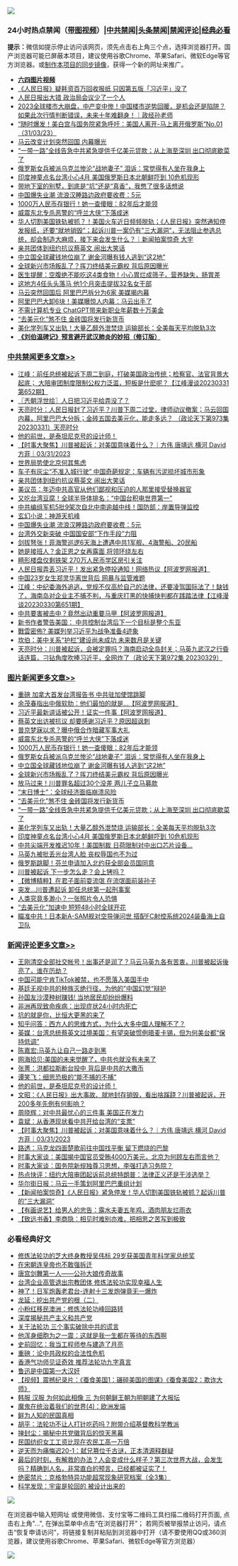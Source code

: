 ![](https://raw.githubusercontent.com/jsvpn/jsproxy/dev/64photo/fqnews-qr.jpg)

<div id="tt">
<h3>24小时热点禁闻（<a href="https://aaa.v2dns.tk/?QAjUl=BgRp5UNKRn&T5Vk=fPVH&Q59Ab=WxGE" target="_blank">带图视频</a>）|<a href="#%E4%B8%AD%E5%85%B1%E7%A6%81%E9%97%BB%E6%9B%B4%E5%A4%9A%E6%96%87%E7%AB%A0">中共禁闻</a>|<a href="#%E5%9B%BE%E7%89%87%E6%96%B0%E9%97%BB%E6%9B%B4%E5%A4%9A%E6%96%87%E7%AB%A0">头条禁闻</a>|<a href="#%E6%96%B0%E9%97%BB%E8%AF%84%E8%AE%BA%E6%9B%B4%E5%A4%9A%E6%96%87%E7%AB%A0">禁闻评论|<a href="#%E5%BF%85%E7%9C%8B%E7%BB%8F%E5%85%B8%E5%A5%BD%E6%96%87">经典必看</a></h3>
<div><b>提示：</b>微信如提示停止访问该网页，须先点击右上角三个点，选择浏览器打开。国产浏览器可能已屏蔽本项目，建议使用谷歌Chrome、苹果Safari、微软Edge等官方浏览器。或<a href="%E5%88%B6%E4%BD%9Cgit%E7%A6%81%E9%97%BB%E9%95%9C%E5%83%8F.md">制作本项目的同步镜像</a>，获得一个新的网址来推广。</div>
<ul>
<li><b><a href="http://d2.v2rss.gq/64.mp4" target="_blank">六四图片视频</a></b></li>
<li><a href="/headline/20230331/1866680.md">《人民日报》疑耗资百万回收报纸 只因第五版「习近平」没了</a></li>
<li><a href="/baitai/20230331/1866728.md">人民日报出大错 政治局会议少了一个人</a></li>
<li><a href="/sohnews/20230331/1866660.md">2023全球楼市大崩盘，中产变中惨！中国楼市逆势回暖，是机会还是陷阱？如果此次行情判断错误，未来十年难翻身！｜政经孙老师</a></li>
<li><a href="/sohnews/20230401/1866859.md">“随时爆发！美白宫与国务院紧急呼吁：美国人离开-马上离开俄罗斯”No.01（31/03/23）</a></li>
<li><a href="/baitai/20230401/1866909.md">马云改变计划突然回国 内幕曝光</a></li>
<li><a href="/topimagenews/20230331/1866714.md">“一带一路”全线告急中共紧急提供千亿美元贷款；从上海至深圳 出口彻底歇菜了</a></li>
<li><a href="/topimagenews/20230401/1866812.md">俄罗斯女兵被派乌克兰惨沦“战地妻子” 泪诉：常觉得有人坐在我身上</a></li>
<li><a href="/topimagenews/20230331/1866659.md">印度神童点名台湾小心4月 美国俄罗斯日本北朝鲜吓到 10危机现形</a></li>
<li><a href="/lifebaike/20230331/1866670.md">带地下室的别墅，到底是“坑”还是“真香”，我憋了很多话想说</a></li>
<li><a href="/cbnews/20230331/1866634.md">中国爆失业潮 流浪汉睡路边政府要收费：5元</a></li>
<li><a href="/topimagenews/20230401/1866832.md">1000万人民币存银行！她一查傻眼：82年后才能领</a></li>
<li><a href="/topimagenews/20230401/1866889.md">威震东北专杀恶警的“呼兰大侠”下落成迷</a></li>
<li><a href="/sohnews/20230331/1866656.md">华人切割美国铁轨被抓？！美国火车近日频频脱轨；《人民日报》突然通知停发报纸，还要“就地销毁”；起诉川普一案仍有"三大漏洞"，无法阻止参选总统，却会制造大麻烦，接下来会发生什么？｜新闻拍案惊奇 大宇</a></li>
<li><a href="/cbnews/20230401/1866798.md">亲共团体到纽约抗议蔡英文 闹出大笑话</a></li>
<li><a href="/topimagenews/20230401/1866801.md">中立国全球藏钱地位崩了 谢金河曝有钱人逃到“这2地”</a></li>
<li><a href="/topimagenews/20230401/1866800.md">全球新兴市场叛乱了？挥刀终结美元霸权 背后原因曝光</a></li>
<li><a href="/lifebaike/20230331/1866665.md">医生提醒：空腹绝不能吃这4类食物！小心胃烂成筛子，营养缺失，肠胃差</a></li>
<li><a href="/cnnews/20230331/1866592.md">这地方4任头头落马 他1个月突击提拔32名女干部</a></li>
<li><a href="/baitai/20230401/1866841.md">马云突然回国后 阿里巴巴拆分为6家 美媒揭内幕</a></li>
<li><a href="/cnnews/20230401/1866803.md">阿里巴巴大卸6块！美媒曝惊人内幕：马云出手了</a></li>
<li><a href="/cnnews/20230401/1866867.md">不需计算机专业 ChatGPT带来新职业年薪数十万美金</a></li>
<li><a href="/topimagenews/20230331/1866784.md">“去美元化”煞不住 金砖国将发行新货币</a></li>
<li><a href="/topimagenews/20230331/1866675.md">美化学列车又出轨！大量乙醇外泄焚烧 运输部长：全美每天平均脱轨3次</a></li>
<li><b><a href="/comments/20200207/1272816.md" target="_blank">《刘伯温碑记》预言避开武汉肺炎的妙招（修订版）</a></b></li>
</ul>
</div>

<div class="catlist">
<h3><a href="/cbnews/" target="_blank">中共禁闻</a><span><a href="/cbnews/" target="_blank" rel="nofollow">更多文章>></a></span></h3>
<ul>
<li><a href="/cbnews/20230401/1867026.md" target="_blank">江峰：前任总统被起诉下周二到庭，打破美国政治传统；检察官、法官背景大起底； 大陪审团制度限制公权力泛滥，短板是什麽呢？【江峰漫谈20230331第652期】</a></li>
<li><a href="/cbnews/20230401/1867004.md" target="_blank">〖兲朝浮世绘〗人日把习近平给弄没了？</a></li>
<li><a href="/cbnews/20230401/1866983.md" target="_blank">天亮时分：人民日报封了习近平？川普下周二过堂，律师动议撤案；马云回国内幕，阿里巴巴大分拆；金砖五国去美元化，能走多远？ （政论天下第973集 20230331）天亮时分</a></li>
<li><a href="/comments/20230401/1866954.md" target="_blank">他的前世，是泰坦尼克号的设计师！</a></li>
<li><a href="/comments/20230401/1866894.md" target="_blank">【时事大聚焦】川普被起诉：对美国意味着什么？｜方伟 唐靖远 横河 David 方菲｜03/31/2023</a></li>
<li><a href="/cbnews/20230401/1866861.md" target="_blank">世界局势使北京何其焦虑</a></li>
<li><a href="/cbnews/20230401/1866826.md" target="_blank">车子有灰尘“不准入城行驶” 中国奇葩规定：车辆有污泥损坏城市形象</a></li>
<li><a href="/cbnews/20230401/1866798.md" target="_blank">亲共团体到纽约抗议蔡英文 闹出大笑话</a></li>
<li><a href="/cbnews/20230331/1866717.md" target="_blank">美议员：年迈中共高官从他们鄙视和压迫的人那里接受替换器官</a></li>
<li><a href="/cbnews/20230331/1866663.md" target="_blank">又吃台湾豆腐！全球半导体排名：“中国台积电世界第一”</a></li>
<li><a href="/cbnews/20230331/1866651.md" target="_blank">中共编组军机5批9架次自北中南逾越中线！国防部：岸置导弹监控</a></li>
<li><a href="/cbnews/20230331/1866648.md" target="_blank">玄幻小说：神游天机峰</a></li>
<li><a href="/cbnews/20230331/1866634.md" target="_blank">中国爆失业潮 流浪汉睡路边政府要收费：5元</a></li>
<li><a href="/cbnews/20230331/1866627.md" target="_blank">台湾外交新突破 中国国安部“下作手段”力阻</a></li>
<li><a href="/cbnews/20230331/1866607.md" target="_blank">剑拔弩张！菲海警巡逻6天海上遭遇中共1军舰、4海警船、20民船</a></li>
<li><a href="/cbnews/20230331/1866595.md" target="_blank">她是接班人？金正恩之女再露面 将领环绕左右</a></li>
<li><a href="/cbnews/20230331/1866594.md" target="_blank">畸形楼盘仅剩铁架 270万人民币学区房引关注</a></li>
<li><a href="/cbnews/20230331/1866584.md" target="_blank">人民日报弄丢习近平！发出紧急停投通知！网络热议【阿波罗网报道】</a></li>
<li><a href="/cbnews/20230331/1866583.md" target="_blank">中国23岁女生郑灵华离世背后 网暴与监管难题</a></li>
<li><a href="/cbnews/20230331/1866578.md" target="_blank">江峰：中纪委海外追逃，党规不仅高於自己的法律，还要凌驾国际法了！缺钱了，海南岛对企业主不捕不判，与重庆打黑的快捕快判都在践踏法律【江峰漫谈20230330第651期】</a></li>
<li><a href="/cbnews/20230331/1866563.md" target="_blank">中共要害被击中？竟然出动重要马甲【阿波罗网报道】</a></li>
<li><a href="/cbnews/20230331/1866562.md" target="_blank">新书作者警告美国： 中共控制台湾后下一个目标是整个东亚</a></li>
<li><a href="/cbnews/20230331/1866539.md" target="_blank">戰雲密佈? 美媒列举习近平为战争准备4迹象</a></li>
<li><a href="/cbnews/20230331/1866527.md" target="_blank">坎伯：美中关系“护栏”建设尚未成功 未来数月是关键</a></li>
<li><a href="/cbnews/20230331/1866492.md" target="_blank">天亮时分：川普被起诉，会被定罪吗？海南启动全岛封关；马英九武汉之行昏话连篇，刁钻角度吹捧习近平，全网炸了（政论天下第972集 20230329）</a></li>

</ul>
</div>
<div class="catlist">
<h3><a href="/topimagenews/" target="_blank">图片新闻</a><span><a href="/topimagenews/" target="_blank" rel="nofollow">更多文章>></a></span></h3>
<ul>
<li><a href="/topimagenews/20230401/1867034.md" target="_blank">重磅 加拿大首发台湾报告书 中共驻加使馆跳脚</a></li>
<li><a href="/topimagenews/20230401/1867022.md" target="_blank">余茂春指出中俄软肋：他们最怕的就是&#8230;【阿波罗网报道】</a></li>
<li><a href="/topimagenews/20230401/1867021.md" target="_blank">习近平最新讲话被公开！证实一件事【阿波罗网报道】</a></li>
<li><a href="/topimagenews/20230401/1866984.md" target="_blank">蔡英文出访被抗议 却要感谢习近平？原因超讽刺</a></li>
<li><a href="/topimagenews/20230401/1866940.md" target="_blank">普京梦寐以求？曝中俄合作暗藏军事大礼</a></li>
<li><a href="/topimagenews/20230401/1866889.md" target="_blank">威震东北专杀恶警的“呼兰大侠”下落成迷</a></li>
<li><a href="/topimagenews/20230401/1866832.md" target="_blank">1000万人民币存银行！她一查傻眼：82年后才能领</a></li>
<li><a href="/topimagenews/20230401/1866812.md" target="_blank">俄罗斯女兵被派乌克兰惨沦“战地妻子” 泪诉：常觉得有人坐在我身上</a></li>
<li><a href="/topimagenews/20230401/1866801.md" target="_blank">中立国全球藏钱地位崩了 谢金河曝有钱人逃到“这2地”</a></li>
<li><a href="/topimagenews/20230401/1866800.md" target="_blank">全球新兴市场叛乱了？挥刀终结美元霸权 背后原因曝光</a></li>
<li><a href="/topimagenews/20230401/1866794.md" target="_blank">放马过来！川普罪名超过30个没差 两儿子立马募款</a></li>
<li><a href="/topimagenews/20230331/1866785.md" target="_blank">“末日博士”：全球经济面临崩溃风险</a></li>
<li><a href="/topimagenews/20230331/1866784.md" target="_blank">“去美元化”煞不住 金砖国将发行新货币</a></li>
<li><a href="/topimagenews/20230331/1866714.md" target="_blank">“一带一路”全线告急中共紧急提供千亿美元贷款；从上海至深圳 出口彻底歇菜了</a></li>
<li><a href="/topimagenews/20230331/1866675.md" target="_blank">美化学列车又出轨！大量乙醇外泄焚烧 运输部长：全美每天平均脱轨3次</a></li>
<li><a href="/topimagenews/20230331/1866659.md" target="_blank">印度神童点名台湾小心4月 美国俄罗斯日本北朝鲜吓到 10危机现形</a></li>
<li><a href="/topimagenews/20230331/1866591.md" target="_blank">中共尖端开发推迟10年！美国制裁 日荷限制对中出口芯片设备…</a></li>
<li><a href="/topimagenews/20230331/1866547.md" target="_blank">马英九被批丢光台湾人脸 丧权辱国也不为过</a></li>
<li><a href="/topimagenews/20230331/1866546.md" target="_blank">俄罗斯跳脚！芬兰申请加入北约获全部会员国同意</a></li>
<li><a href="/topimagenews/20230331/1866545.md" target="_blank">川普被起诉 下一步怎么走？会上铐吗？</a></li>
<li><a href="/topimagenews/20230331/1866538.md" target="_blank">【微博精粹】在君子面前耍流氓 在流氓面前装孙子</a></li>
<li><a href="/topimagenews/20230331/1866500.md" target="_blank">突发…川普遭起诉 卸任总统第一起刑事案</a></li>
<li><a href="/topimagenews/20230331/1866436.md" target="_blank">人类究竟多渺小？一张照片令人恐惧</a></li>
<li><a href="/topimagenews/20230330/1866302.md" target="_blank">“去美元化”加速中 短短48小时全球开花</a></li>
<li><a href="/topimagenews/20230330/1866224.md" target="_blank">瞄准中共！日本新A-SAM舰对空导弹问世 搭配FC射控系统2024装备海上自卫队</a></li>

</ul>
</div>
<div class="catlist">
<h3><a href="/comments/" target="_blank">新闻评论</a><span><a href="/comments/" target="_blank" rel="nofollow">更多文章>></a></span></h3>
<ul>
<li><a href="/comments/20230401/1867033.md" target="_blank">王刚清空全部社交帐号！出事还是润了？马云马英九各有苦衷，川普被起诉後亮了，谁在历劫？</a></li>
<li><a href="/comments/20230401/1867017.md" target="_blank">中国可能宁肯TikTok被禁，也不愿落入美国手中</a></li>
<li><a href="/comments/20230401/1867016.md" target="_blank">基廷无视中共的种族灭绝行径，为他的”中国幻觉“辩护</a></li>
<li><a href="/comments/20230401/1867009.md" target="_blank">孙国友沙漠种树赚钱! 当地居民却纷纷爆料</a></li>
<li><a href="/comments/20230401/1867008.md" target="_blank">非洲再现致命疾病：出现症状24小时内死亡</a></li>
<li><a href="/comments/20230401/1867007.md" target="_blank">坑的就是你，比恒大更黑的来了</a></li>
<li><a href="/comments/20230401/1867003.md" target="_blank">知乎问答：西方人的思维方式，为什么大多中国人理解不了？</a></li>
<li><a href="/comments/20230401/1867002.md" target="_blank">英媒：台湾总统蔡英文过境美国：有望突破惯例晤麦卡锡，但为何美台都“保持低调”</a></li>
<li><a href="/comments/20230401/1866992.md" target="_blank">陈嘉宏:马英九让自己一路走到黑</a></li>
<li><a href="/comments/20230401/1866965.md" target="_blank">网海拾贝:美国的未来觉醒了，中共也就没有未来了</a></li>
<li><a href="/comments/20230401/1866964.md" target="_blank">张菁：洪都拉斯断台投中 背后是中共的大撒币</a></li>
<li><a href="/comments/20230401/1866963.md" target="_blank">谭笑飞：细思恐极的“能不捕的不捕”</a></li>
<li><a href="/comments/20230401/1866954.md" target="_blank">他的前世，是泰坦尼克号的设计师！</a></li>
<li><a href="/comments/20230401/1866933.md" target="_blank">文昭：《人民日报》出大事故、就地封存销毁，看出啥蹊跷？川普被起诉，开200多年先例有何影响？</a></li>
<li><a href="/comments/20230401/1866898.md" target="_blank">周晓辉：对中共最忧心的三件事 美国正在发力</a></li>
<li><a href="/comments/20230401/1866897.md" target="_blank">袁斌：从香港现状看中共开给台湾的“支票”</a></li>
<li><a href="/comments/20230401/1866894.md" target="_blank">【时事大聚焦】川普被起诉：对美国意味着什么？｜方伟 唐靖远 横河 David 方菲｜03/31/2023</a></li>
<li><a href="/comments/20230401/1866813.md" target="_blank">路透：马克龙四面楚歌前往中国找平衡 留下燃烧的巴黎</a></li>
<li><a href="/comments/20230331/1866779.md" target="_blank">时事大家谈：美国揭中国官员受贿4000万美元，北京为何顾左右而言他？</a></li>
<li><a href="/comments/20230331/1866778.md" target="_blank">时事大家谈：国务院新规独尊习思想，李强打造习务院？</a></li>
<li><a href="/comments/20230331/1866777.md" target="_blank">热点快评：纽约大陪审团起诉前总统特朗普：法律正义还是干涉选举？</a></li>
<li><a href="/comments/20230331/1866774.md" target="_blank">华尔街日报：马云一手策划阿里巴巴重组计划</a></li>
<li><a href="/comments/20230331/1866773.md" target="_blank">【新闻拍案惊奇】《人民日报》紧急停发！华人切割美国铁轨被抓？起诉川普的”三大漏洞”</a></li>
<li><a href="/comments/20230331/1866772.md" target="_blank">【有画说艺】给男人的忠告：露水夫妻五年鸡，酒肉朋友烂雨衣</a></li>
<li><a href="/comments/20230331/1866771.md" target="_blank">【致远书香】李商隐：相见时难别亦难，把相思之苦写到极致</a></li>

</ul>
</div>

<div class="catlist">
<h3>必看经典好文</h3>
<ul>
<li><a href="/comments/20190517/1129285.md" target="_blank">修炼法轮功的芝大终身教授吴伟标 29岁获美国青年科学家总统奖</a></li>
<li><a href="/lifebaike/20200315/1294178.md" target="_blank">在宋朝连皇帝也不敢强拆迁</a></li>
<li><a href="/comments/20220902/1779609.md" target="_blank">唐宫剑舞第一人——公孙大娘传奇故事</a></li>
<li><a href="/comments/20200528/1335859.md" target="_blank">台湾企业高管退出宗教团体 修炼法轮功实现幸福人生</a></li>
<li><a href="/cnnews/aboluonews/20150422/388322.md" target="_blank">神了！日军炮轰老君台-连射十三发炮弹竟无一爆炸</a></li>
<li><a href="/comments/20200928/1404653.md" target="_blank">龙延：挖出共产党的根（二）</a></li>
<li><a href="/aomi/life/20210719/1589642.md" target="_blank">小粉红移民澳洲：修炼法轮功峰回路转</a></li>
<li><a href="/cbnews/20210731/1597512.md" target="_blank">深度揭秘共产主义和共产党</a></li>
<li><a href="/cbnews/20200703/1354907.md" target="_blank">关于法轮功 三个事实破除中共的谎言</a></li>
<li><a href="/topimagenews/20210219/1489990.md" target="_blank">他浑身细胞为之一震：这就是我一生都在等待的东西啊</a></li>
<li><a href="/aomi/history/20141104/323033.md" target="_blank">史前回忆：我当工程师参与建造了月亮</a></li>
<li><a href="/comments/20200705/783271.md" target="_blank">重磅：论中共政权的合法性危机</a></li>
<li><a href="/comments/20200517/1330064.md" target="_blank">香港气功师见证奇效 推荐法轮功九字真言</a></li>
<li><a href="/cnnews/20210213/1486568.md" target="_blank">鲁迅是中国第一大汉奸</a></li>
<li><a href="/comments/20210123/1473011.md" target="_blank">【视频】震撼纪录片：《蚕食美国1：碾碎美国的图谋》《蚕食美国2：欺诈大师》</a></li>
<li><a href="/bannedvideo/20220328/1710971.md" target="_blank">韩服 汉服 为何如此相像 三 为何朝鲜王朝为明朝建了大报坛</a></li>
<li><a href="/topimagenews/20180522/946266.md" target="_blank">魔鬼在统治着我们的世界(4)：欧洲发端</a></li>
<li><a href="/comments/20200926/1403589.md" target="_blank">鲜为人知的民国真相</a></li>
<li><a href="/cbnews/20190215/1081272.md" target="_blank">胡平：法轮功不让人打针吃药吗？附带介绍基督教科学教派</a></li>
<li><a href="/topimagenews/20170218/694213.md" target="_blank">掸封尘：揭秘中共党徽背后的惊天黑幕</a></li>
<li><a href="/lifebaike/20200515/1328783.md" target="_blank">民国纺织女工工资比现在农民工高一万倍</a></li>
<li><a href="/tculture/20190304/1091076.md" target="_blank">逆天而为痛悔迟20-1：弑兄篡位千古谜，正本清源释群疑</a></li>
<li><a href="/comments/20221021/1800167.md" target="_blank">最后的时刻，有解救的办法？人会变成什么样子？第三次世界大战，会发生吗？精确到人名，非常直白的预言，已经都被证实了！</a></li>
<li><a href="/comments/20200705/783265.md" target="_blank">绝密禁片：克格勃特异功能超常现象研究档案（全3集）</a></li>
<li><a href="/comments/20230228/1854345.md" target="_blank">科学发现：宇宙是轮回的 被设计出来的</a></li>

</ul>
</div>

![](https://raw.githubusercontent.com/jsvpn/jsproxy/dev/64photo/fqnews-qr.jpg)

在浏览器中输入短网址 或使用微信、支付宝等二维码工具扫描二维码打开页面, 点击右上角"...", 在弹出菜单中点击“在浏览器打开”； 若网页被举报禁止访问，请点击“恢复申请访问”，将链接复制并粘贴到浏览器中打开（请不要使用QQ或360浏览器，建议使用谷歌Chrome、苹果Safari、微软Edge等官方浏览器）

![](https://raw.githubusercontent.com/jsvpn/jsproxy/dev/64photo/wx.jpg)